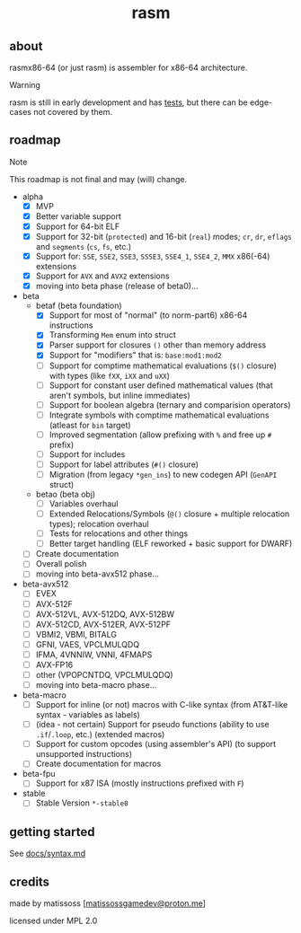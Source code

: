 <div align=center>
    <h1>rasm</h1>
</div>

## about

rasmx86-64 (or just rasm) is assembler for x86-64 architecture.

> [!WARNING]
> rasm is still in early development and has [tests](tests), but there can be edge-cases not covered by them.

## roadmap

> [!NOTE]
> This roadmap is not final and may (will) change.

- alpha
    - [x] MVP
    - [x] Better variable support
    - [x] Support for 64-bit ELF
    - [x] Support for 32-bit (`protected`) and 16-bit (`real`) modes; `cr`, `dr`, `eflags` and `segments` (`cs`, `fs`, etc.)
    - [x] Support for: `SSE`, `SSE2`, `SSE3`, `SSSE3`, `SSE4_1`, `SSE4_2`, `MMX` x86(-64) extensions
    - [x] Support for `AVX` and `AVX2` extensions
    - [x] moving into beta phase (release of beta0)...
- beta
    - betaf (beta foundation)
        - [x] Support for most of "normal" (to norm-part6) x86-64 instructions
        - [x] Transforming `Mem` enum into struct
        - [x] Parser support for closures `()` other than memory address
        - [x] Support for "modifiers" that is: `base:mod1:mod2`
        - [ ] Support for comptime mathematical evaluations (`$()` closure) with types (like `fXX`, `iXX` and `uXX`)
        - [ ] Support for constant user defined mathematical values (that aren't symbols, but inline immediates)
        - [ ] Support for boolean algebra (ternary and comparision operators)
        - [ ] Integrate symbols with comptime mathematical evaluations (atleast for `bin` target)
        - [ ] Improved segmentation (allow prefixing with `%` and free up `#` prefix)
        - [ ] Support for includes 
        - [ ] Support for label attributes (`#()` closure)
        - [ ] Migration (from legacy `*gen_ins`) to new codegen API (`GenAPI` struct)
    - betao (beta obj)
        - [ ] Variables overhaul
        - [ ] Extended Relocations/Symbols (`@()` closure + multiple relocation types); relocation overhaul
        - [ ] Tests for relocations and other things
        - [ ] Better target handling (ELF reworked + basic support for DWARF)
    - [ ] Create documentation
    - [ ] Overall polish
    - [ ] moving into beta-avx512 phase...
- beta-avx512
    - [ ] EVEX
    - [ ] AVX-512F
    - [ ] AVX-512VL, AVX-512DQ, AVX-512BW
    - [ ] AVX-512CD, AVX-512ER, AVX-512PF
    - [ ] VBMI2, VBMI, BITALG
    - [ ] GFNI, VAES, VPCLMULQDQ
    - [ ] IFMA, 4VNNIW, VNNI, 4FMAPS
    - [ ] AVX-FP16
    - [ ] other (VPOPCNTDQ, VPCLMULQDQ)
    - [ ] moving into beta-macro phase...
- beta-macro
    - [ ] Support for inline (or not) macros with C-like syntax (from AT&T-like syntax - variables as labels)
    - [ ] (idea - not certain) Support for pseudo functions (ability to use `.if`/`.loop`, etc.) (extended macros)
    - [ ] Support for custom opcodes (using assembler's API) (to support unsupported instructions)
    - [ ] Create documentation for macros
- beta-fpu
    - [ ] Support for x87 ISA (mostly instructions prefixed with `F`)
- stable
    - [ ] Stable Version `*-stable0`

## getting started

See [docs/syntax.md](docs/syntax.md)

## credits

made by matissoss [matissossgamedev@proton.me]

licensed under MPL 2.0
